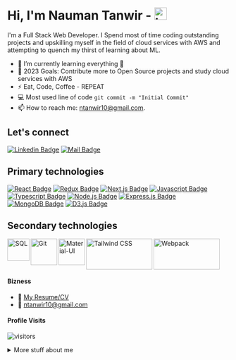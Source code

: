 # Hi, I'm Nauman Tanwir - <img src="https://user-images.githubusercontent.com/1303154/88677602-1635ba80-d120-11ea-84d8-d263ba5fc3c0.gif" width="28px" height="28px" alt="hi">

I'm a Full Stack Web Developer. I Spend most of time coding outstanding projects and upskilling myself in the field of cloud services with AWS and attempting to quench my thirst of learning about ML.

- 🌱 I’m currently learning everything 🤣
- 🥅 2023 Goals: Contribute more to Open Source projects and study cloud services with AWS
- ⚡ Eat, Code, Coffee - REPEAT
- :computer: Most used line of code `git commit -m "Initial Commit"`
- 📫 How to reach me: ntanwir10@gmail.com.

## Let's connect

[![Linkedin Badge](https://img.shields.io/badge/-Nauman_Tanwir-0e76a8?style=flat&labelColor=0e76a8&logo=linkedin&logoColor=white)](https://www.linkedin.com/in/naumantanwir/) [![Mail Badge](https://img.shields.io/badge/-ntanwir10-c0392b?style=flat&labelColor=c0392b&logo=gmail&logoColor=white)](mailto:ntanwir10@gmail.com)

## Primary technologies

[![React Badge](https://img.shields.io/badge/-React-61DBFB?style=for-the-badge&labelColor=black&logo=react&logoColor=61DBFB)](#)
[![Redux Badge](https://img.shields.io/badge/-redux-764ABC?style=for-the-badge&labelColor=black&logo=redux&logoColor=764ABC)](#)
[![Next.js Badge](https://img.shields.io/badge/-next.js-000000?style=for-the-badge&labelColor=white&logo=next.js&logoColor=000000)](#)
[![Javascript Badge](https://img.shields.io/badge/-Javascript-F0DB4F?style=for-the-badge&labelColor=black&logo=javascript&logoColor=F0DB4F)](#)
[![Typescript Badge](https://img.shields.io/badge/-Typescript-007acc?style=for-the-badge&labelColor=black&logo=typescript&logoColor=007acc)](#)
[![Node.js Badge](https://img.shields.io/badge/-Nodejs-3C873A?style=for-the-badge&labelColor=black&logo=node.js&logoColor=3C873A)](#)
[![Express.js Badge](https://img.shields.io/badge/-Expressjs-e535ab?style=for-the-badge&labelColor=black&logo=express&logoColor=e535ab)](#)
[![MongoDB Badge](https://img.shields.io/badge/-MongoDB-011E2B?style=for-the-badge&labelColor=white&logo=mongodb&logoColor=011E2B)](#)
[![D3.js Badge](https://img.shields.io/badge/-D3.js-F57F50?style=for-the-badge&labelColor=white&logo=D3.js&logoColor=F57F50)](#)

## Secondary technologies

<img align="left" alt="SQL" width="50px" src="https://upload.wikimedia.org/wikipedia/commons/thumb/b/b2/Database-mysql.svg/1448px-Database-mysql.svg.png"/>
<img align="left" alt="Git" width="60px" src="https://git-scm.com/images/logos/downloads/Git-Icon-1788C.png"/>
<img align="left" alt="Material-UI" width="60px" src="https://mui.com/static/logo.png"/>
<img align="left" alt="Tailwind CSS" width="150px" height="70px" src="https://raw.githubusercontent.com/tailwindlabs/tailwindcss/HEAD/.github/logo-dark.svg"/>
<img align="left" alt="Webpack" width="150px" height="70px" src="https://raw.githubusercontent.com/webpack/media/master/logo/logo-on-white-bg.png"/>


<br />
<br />
<br />
<br />

#### Bizness

- :paperclip: [My Resume/CV](https://github.com/ntanwir10/ntanwir10/blob/master/resume/naumantanwir.pdf)
- :email: ntanwir10@gmail.com

#### Profile Visits

![visitors](https://visitor-badge.glitch.me/badge?page_id=ntanwir10.visitor-badge)

<details>
<summary>
  More stuff about me
</summary>

<br >


#### Coding Stats

<!--START_SECTION:waka-->
```text

```
<!--END_SECTION:waka-->

#### Github Stats

![Nauman's github stats](https://github-readme-stats.vercel.app/api?username=ntanwir10&count_private=true&theme=tokyonight&hide=contribs,prs)

</details>

[linkedin]: https://www.linkedin.com/in/naumantanwir/
